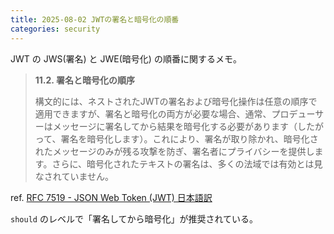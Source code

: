 ```yaml
---
title: 2025-08-02 JWTの署名と暗号化の順番
categories: security
---
```


JWT の JWS(署名) と JWE(暗号化) の順番に関するメモ。

> **11.2. 署名と暗号化の順序**
>
> 構文的には、ネストされたJWTの署名および暗号化操作は任意の順序で適用できますが、署名と暗号化の両方が必要な場合、通常、プロデューサーはメッセージに署名してから結果を暗号化する必要があります（したがって、署名を暗号化します）。これにより、署名が取り除かれ、暗号化されたメッセージのみが残る攻撃を防ぎ、署名者にプライバシーを提供します。さらに、暗号化されたテキストの署名は、多くの法域では有効とは見なされていません。

ref. [RFC 7519 - JSON Web Token (JWT) 日本語訳](https://tex2e.github.io/rfc-translater/html/rfc7519.html)

`should` のレベルで「署名してから暗号化」が推奨されている。
